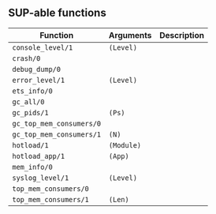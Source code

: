 ## SUP-able functions

| Function | Arguments | Description |
| -------- | --------- | ----------- |
| `console_level/1` | `(Level)` | |
| `crash/0` |  | |
| `debug_dump/0` |  | |
| `error_level/1` | `(Level)` | |
| `ets_info/0` |  | |
| `gc_all/0` |  | |
| `gc_pids/1` | `(Ps)` | |
| `gc_top_mem_consumers/0` |  | |
| `gc_top_mem_consumers/1` | `(N)` | |
| `hotload/1` | `(Module)` | |
| `hotload_app/1` | `(App)` | |
| `mem_info/0` |  | |
| `syslog_level/1` | `(Level)` | |
| `top_mem_consumers/0` |  | |
| `top_mem_consumers/1` | `(Len)` | |
